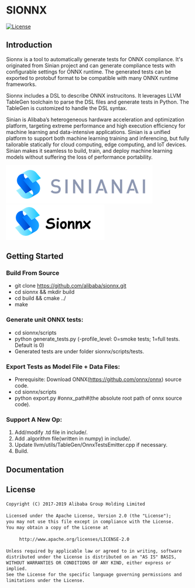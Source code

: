 # SIONNX
[![License](https://img.shields.io/badge/license-Apache%202-4EB1BA.svg)](https://www.apache.org/licenses/LICENSE-2.0.html)

## Introduction
   Sionnx is a tool to automatically generate tests for ONNX compliance. It's originated from Sinian project and can generate compliance tests with configurable settings for ONNX runtime. The generated tests can be exported to protobuf format to be compatible with many ONNX runtime frameworks.

   Sionnx includes a DSL to describe ONNX instrucitons. It leverages LLVM TableGen toolchain to parse the DSL files and generate tests in Python. The TableGen is customized to handle the DSL syntax.

   Sinian is Alibaba’s heterogeneous hardware acceleration and optimization platform, targeting extreme performance and high execution efficiency for machine learning and data-intensive applications. Sinian is a unified platform to support both machine learning training and inferencing, but fully tailorable statically for cloud computing, edge computing, and IoT devices. Sinian makes it seamless to build, train, and deploy machine learning models without suffering the loss of performance portability.

![sinian](logo.png "Sinian") 
![sionnx](logo-sionnx.png "Sionnx")

## Getting Started

### Build From Source

- git clone https://github.com/alibaba/sionnx.git
- cd sionnx && mkdir build
- cd build && cmake ../
- make 

### Generate unit ONNX tests:

- cd sionnx/scripts
- python generate_tests.py (-profile_level: 0=smoke tests; 1=full tests. Default is 0)
- Generated tests are under folder sionnx/scripts/tests.

### Export Tests as Model File + Data Files:

- Prerequisite: Download ONNX(https://github.com/onnx/onnx) source code.
- cd sionnx/scripts
- python export.py #onnx_path#(the absolute root path of onnx source code).

### Support A New Op:

1. Add/modify .td file in include/.
2. Add .algorithm file(written in numpy) in include/.
3. Update llvm/utils/TableGen/OnnxTestsEmitter.cpp if necessary.
4. Build.

## Documentation


## License
```
Copyright (C) 2017-2019 Alibaba Group Holding Limited

Licensed under the Apache License, Version 2.0 (the "License");
you may not use this file except in compliance with the License.
You may obtain a copy of the License at

     http://www.apache.org/licenses/LICENSE-2.0

Unless required by applicable law or agreed to in writing, software
distributed under the License is distributed on an "AS IS" BASIS,
WITHOUT WARRANTIES OR CONDITIONS OF ANY KIND, either express or implied.
See the License for the specific language governing permissions and
limitations under the License.
```

